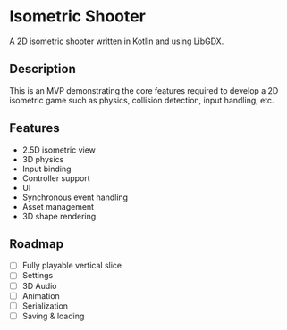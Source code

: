 # Isometric Shooter

A 2D isometric shooter written in Kotlin and using LibGDX.

## Description

This is an MVP demonstrating the core features required to develop a 2D isometric game such as physics, collision detection, input handling, etc.

## Features

- 2.5D isometric view
- 3D physics
- Input binding
- Controller support
- UI
- Synchronous event handling
- Asset management
- 3D shape rendering

## Roadmap

- [ ] Fully playable vertical slice
- [ ] Settings
- [ ] 3D Audio
- [ ] Animation
- [ ] Serialization
- [ ] Saving & loading
